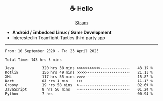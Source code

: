 <h2 align="center"> ☕ Hello </h2>

<p align="center">
  <a href="https://steamcommunity.com/id/Niforances/">Steam</a>
</p>

 - **Android / Embedded Linux / Game Development**
 - Interested in Teamfight-Tactics third party app

------

<!--START_SECTION:waka-->

```text
From: 10 September 2020 - To: 23 April 2023

Total Time: 743 hrs 3 mins

Java             320 hrs 38 mins >>>>>>>>>>>--------------   43.15 %
Kotlin           156 hrs 49 mins >>>>>--------------------   21.11 %
XML              117 hrs 55 mins >>>>---------------------   15.87 %
Dart             83 hrs 1 min    >>>----------------------   11.17 %
Groovy           19 hrs 58 mins  >------------------------   02.69 %
JavaScript       8 hrs 56 mins   -------------------------   01.20 %
Python           7 hrs           -------------------------   00.94 %
```

<!--END_SECTION:waka-->
